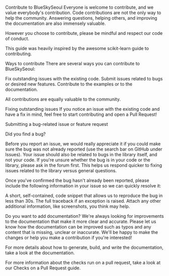 Contribute to BlueSkySeoul
Everyone is welcome to contribute, and we value everybody's contribution. Code contributions are not the only way to help the community. Answering questions, helping others, and improving the documentation are also immensely valuable.

However you choose to contribute, please be mindful and respect our code of conduct.

This guide was heavily inspired by the awesome scikit-learn guide to contributing.

Ways to contribute
There are several ways you can contribute to BlueSkySeoul:

Fix outstanding issues with the existing code.
Submit issues related to bugs or desired new features.
Contribute to the examples or to the documentation.

All contributions are equally valuable to the community.

Fixing outstanding issues
If you notice an issue with the existing code and have a fix in mind, feel free to start contributing and open a Pull Request!

Submitting a bug-related issue or feature request

Did you find a bug?

Before you report an issue, we would really appreciate it if you could make sure the bug was not already reported (use the search bar on GitHub under Issues). Your issue should also be related to bugs in the library itself, and not your code. If you're unsure whether the bug is in your code or the library, please ask in the forum first. This helps us respond quicker to fixing issues related to the library versus general questions.

Once you've confirmed the bug hasn't already been reported, please include the following information in your issue so we can quickly resolve it:

A short, self-contained, code snippet that allows us to reproduce the bug in less than 30s.
The full traceback if an exception is raised.
Attach any other additional information, like screenshots, you think may help.

Do you want to add documentation?
We're always looking for improvements to the documentation that make it more clear and accurate. Please let us know how the documentation can be improved such as typos and any content that is missing, unclear or inaccurate. We'll be happy to make the changes or help you make a contribution if you're interested!

For more details about how to generate, build, and write the documentation, take a look at the documentation.

For more information about the checks run on a pull request, take a look at our Checks on a Pull Request guide.
